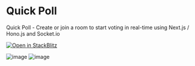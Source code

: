 # Quick Poll

Quick Poll - Create or join a room to start voting in real-time using Next.js / Hono.js and Socket.io

[![Open in StackBlitz](https://developer.cdn.mozilla.net/@api/deki/files/2947/?download=true)](https://stackblitz.com/github/quick-poll/quick-poll?file=README.md)

![image](https://github.com/Yaya12085/quick-poll/blob/main/public/demo/1.png?raw=true)
![image](https://github.com/Yaya12085/quick-poll/blob/main/public/demo/2.png?raw=true)
